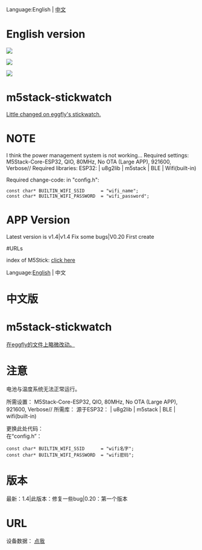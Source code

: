 Language:English | [中文](https://github.com/sysdl132/m5stack-stickwatch/blob/master/README.md#%E4%B8%AD%E6%96%87%E7%89%88)

# English version

![](https://img.shields.io/github/forks/sysdl132/m5stack-stickwatch)

![](https://img.shields.io/github/stars/sysdl132/m5stack-stickwatch)

![](https://img.shields.io/github/issues/sysdl132/m5stack-stickwatch)

# m5stack-stickwatch

[Little changed on eggfly's stickwatch.](https://github.com/eggfly/StickWatch)

# NOTE
I think the power management system is not working...
Required settings:
M5Stack-Core-ESP32, QIO, 80MHz, No OTA (Large APP), 921600, Verbose//
Required libraries:
ESP32:
     | u8g2lib
     | m5stack
     | BLE
     | Wifi(built-in)

Required change-code:
in "config.h":

```
const char* BUILTIN_WIFI_SSID      = "wifi_name";
const char* BUILTIN_WIFI_PASSWORD  = "wifi_password";
```

# APP Version

Latest version is v1.4|v1.4 Fix some bugs|V0.20 First create

#URLs

index of M5Stick:
[click here](https://docs.m5stack.com/#/en/core/m5stick)

Language:[English](https://github.com/sysdl132/m5stack-stickwatch/blob/master/README.md#english-version) | 中文

# 中文版

# m5stack-stickwatch

[在eggfly的文件上略微改动。](https://github.com/eggfly/StickWatch)

# 注意
电池与温度系统无法正常运行。

所需设置：
M5Stack-Core-ESP32, QIO, 80MHz, No OTA (Large APP), 921600, Verbose//
所需库：
源于ESP32：
    | u8g2lib
    | m5stack
    | BLE
    | wifi(built-in)
    
更换此处代码：  
在“config.h”：
```
const char* BUILTIN_WIFI_SSID      = "wifi名字";
const char* BUILTIN_WIFI_PASSWORD  = "wifi密码";
```

# 版本

最新：1.4|此版本：修复一些bug|0.20：第一个版本

# URL

设备数据：
[点我](https://docs.m5stack.com/#/zh_CN/core/m5stick)

